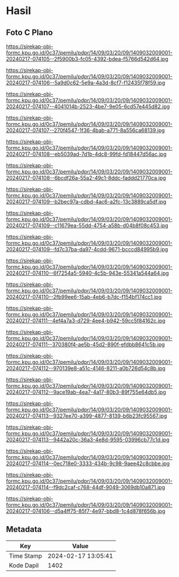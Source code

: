 # Hasil

## Foto C Plano

https://sirekap-obj-formc.kpu.go.id/0c37/pemilu/pdpr/14/09/03/20/09/1409032009001-20240217-074105--2f5900b3-fc05-4392-bdea-f5766d542d64.jpg

https://sirekap-obj-formc.kpu.go.id/0c37/pemilu/pdpr/14/09/03/20/09/1409032009001-20240217-074106--5a9d0c62-5e9a-4a3d-8cf7-f12435f78f59.jpg

https://sirekap-obj-formc.kpu.go.id/0c37/pemilu/pdpr/14/09/03/20/09/1409032009001-20240217-074107--4041014b-2523-4be7-9e05-6cd57e445d82.jpg

https://sirekap-obj-formc.kpu.go.id/0c37/pemilu/pdpr/14/09/03/20/09/1409032009001-20240217-074107--270f4547-1f36-4bab-a771-8a556ca68139.jpg

https://sirekap-obj-formc.kpu.go.id/0c37/pemilu/pdpr/14/09/03/20/09/1409032009001-20240217-074108--eb5039ad-7d1b-4dc8-99fd-fd18447d56ac.jpg

https://sirekap-obj-formc.kpu.go.id/0c37/pemilu/pdpr/14/09/03/20/09/1409032009001-20240217-074108--6bcdf26a-55a2-49c1-8ddc-faddd21770ca.jpg

https://sirekap-obj-formc.kpu.go.id/0c37/pemilu/pdpr/14/09/03/20/09/1409032009001-20240217-074109--b2bec97a-cdbd-4ac6-a2fc-13c3889ca5df.jpg

https://sirekap-obj-formc.kpu.go.id/0c37/pemilu/pdpr/14/09/03/20/09/1409032009001-20240217-074109--c11679ea-55dd-4754-a58b-d04b8f08c453.jpg

https://sirekap-obj-formc.kpu.go.id/0c37/pemilu/pdpr/14/09/03/20/09/1409032009001-20240217-074109--fd7c37ba-da97-4cdd-9671-bcccd84995b9.jpg

https://sirekap-obj-formc.kpu.go.id/0c37/pemilu/pdpr/14/09/03/20/09/1409032009001-20240217-074110--6f7254a5-5940-4c5b-943e-55341a544a64.jpg

https://sirekap-obj-formc.kpu.go.id/0c37/pemilu/pdpr/14/09/03/20/09/1409032009001-20240217-074110--2fb99ee6-15ab-4eb6-b7dc-f154bf174cc1.jpg

https://sirekap-obj-formc.kpu.go.id/0c37/pemilu/pdpr/14/09/03/20/09/1409032009001-20240217-074111--4ef4a7a3-d729-4ee4-b942-59cc5f84162c.jpg

https://sirekap-obj-formc.kpu.go.id/0c37/pemilu/pdpr/14/09/03/20/09/1409032009001-20240217-074111--370380f4-ae5b-45d2-890f-efdbb8641c5b.jpg

https://sirekap-obj-formc.kpu.go.id/0c37/pemilu/pdpr/14/09/03/20/09/1409032009001-20240217-074112--970139e8-a51c-4146-8211-a0b726d54c8b.jpg

https://sirekap-obj-formc.kpu.go.id/0c37/pemilu/pdpr/14/09/03/20/09/1409032009001-20240217-074112--9ace19ab-4ea7-4a17-80b3-89f755e64db5.jpg

https://sirekap-obj-formc.kpu.go.id/0c37/pemilu/pdpr/14/09/03/20/09/1409032009001-20240217-074113--9327ee70-a399-4877-8139-b6b23fc95567.jpg

https://sirekap-obj-formc.kpu.go.id/0c37/pemilu/pdpr/14/09/03/20/09/1409032009001-20240217-074113--9442a20c-36a3-4e8d-9595-03996cb77c1d.jpg

https://sirekap-obj-formc.kpu.go.id/0c37/pemilu/pdpr/14/09/03/20/09/1409032009001-20240217-074114--0ec718e0-3333-434b-9c98-9aee42c8cbbe.jpg

https://sirekap-obj-formc.kpu.go.id/0c37/pemilu/pdpr/14/09/03/20/09/1409032009001-20240217-074114--f9dc2caf-c768-44df-9049-3069db10a871.jpg

https://sirekap-obj-formc.kpu.go.id/0c37/pemilu/pdpr/14/09/03/20/09/1409032009001-20240217-074106--d5a4ff75-85f7-4e97-bbd8-1c4d878f656b.jpg


## Metadata

| Key        | Value               |
| ---------- | ------------------- |
| Time Stamp | 2024-02-17 13:05:41 |
| Kode Dapil | 1402                |



